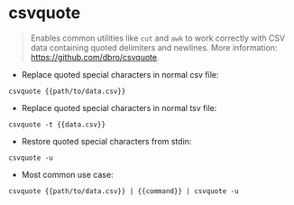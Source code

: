 # csvquote

> Enables common utilities like `cut` and `awk` to work correctly with CSV data containing quoted delimiters and newlines.
> More information: <https://github.com/dbro/csvquote>.

- Replace quoted special characters in normal csv file:

`csvquote {{path/to/data.csv}}`

- Replace quoted special characters in normal tsv file:

`csvquote -t {{data.csv}}`

- Restore quoted special characters from stdin:

`csvquote -u`

- Most common use case:

`csvquote {{path/to/data.csv}} | {{command}} | csvquote -u`
